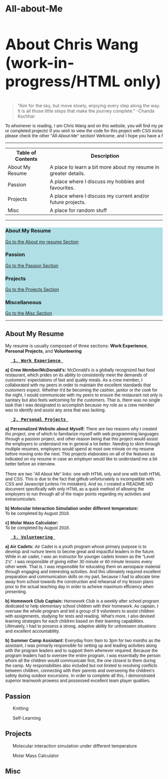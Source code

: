 # All-about-Me
<head>
<meta charset="UTF-8">
<meta name="description" content="Getting to know Chris Wang better">
<meta name="keywords" content="HTML, CSS, JavaScript, introduction, website">
<meta name="author" content="Chris Wang">
<meta http-equiv="refresh" content="30">
<meta name="viewport" content="width=device-width" initial="1.0">
</head>

<html>

<h2 style="font-size:48px;"> About Chris Wang (work-in-progress/HTML only)</h2>

<blockquote cite="https://www.brainyquote.com/quotes/chanda_kochhar_848186?src=t_aim">
"Aim for the sky, but move slowly, enjoying every step along the way. It is all those little steps that make the journey complete." -Chanda Kochhar
</blockquote>
    
<pre style="font-family:sans-serif;">
To whomever is reading, I am Chris Wang and on this website, you will find my personal work-in-progress 
or completed projects! If you wish to view the code for this project with CSS included,
please check the other "All-About-Me" section! Welcome, and I hope you have a fantastic time here!
</pre>
<hr>

<table style="width:100%">
<tr>
    <th>Table of Contents</th>
    <th>Description</th>
</tr>
<tr>
    <td> About My Resume</td>
    <td> A place to learn a bit more about my resume in greater details.</td>
</tr>
<tr> 
    <td>Passion</td>
    <td>A place where I discuss my hobbies and favourites.</td>
</tr>
<tr>
    <td> Projects</td>
    <td> A place where I discuss my current and/or future projects.</td>
</tr>
<tr>
    <td>Misc</td>
    <td> A place for random stuff</td>
</tr>
</table>

<hr>
<div style="background-color:powderblue;">
<h3>About My Resume</h3>
<p><a href="#MR">Go to the About my resume Section</a></p>
<h3>Passion</h3>
    <p><a href="#Passion">Go to the Passion Section</a></p>
<h3>Projects</h3>
    <p><a href="#Projects">Go to the Projects Section</a></p>
<h3>Miscellaneous</h3>
    <p><a href="#Misc">Go to the Misc Section</a></p>
    </div>
<!-- REMEMBER TO ADD MORE SECTIONS IF NEEDED-->
<hr>

<h2 id="MR">About My Resume</h2>
    <p> My resume is usually composed of three sections: <b>Work Experience</b>, <b>Personal Projects</b>, and <b>Volunteering</b></p>
        <pre font-size="14px"> <b> <u> 1. Work Experience </u> </b> </pre>
            <p style="font-family:sans-serif;""> <b> a) Crew Member/McDonald's: </b> McDonald's is a globally recognized fast food restaurant, which prides on its ability to consistently meet the demands of customers' expectations of fast and quality meals. As a crew member, I collaborated with my peers in order to maintain the excellent standards that customers expect. Whether it'd be becoming the cashier, janitor or the cook for the night, I would communicate with my peers to ensure the restaurant not only is sanitary but also feels welcoming for the customers. That is, there was no single task that I was designated to accomplish because my role as a crew member was to identify and assist any area that was lacking. </p>
        <pre font-size="14px"> <b> <u> 2. Personal Projects </u> </b> </pre>
            <p style="font-family:sans-serif;""> <b> a) Personalized Website about Myself: </b> There are two reasons why I created ths project, one of which to familiarize myself with web programming languages through a passion project, and other reason being that this project would assist the employers to understand me in general a lot better. Needing to skim through multiple resumes, employers would spend at most one minute on my resume before moving onto the next. This projects elaborates on all of the features as indicated on my resume in case an employer would like to understand me a bit better before an interview. 
                <br> 
                <br>
                There are two "All About Me" links: one with HTML only and one with both HTML and CSS. This is due to the fact that github unfortunately is incompatible with CSS and Javascript (unless I'm mistaken). And so, I created a README.MD document specifically with only HTML as a quick method of allowing the employers to run through all of the major points regarding my activities and extracurriculars.
        <p style="font-family:sans-serif;""> <b> b) Molecular Interaction Simulation under different temperature: </b> <br> To be completed by August 2018.
        <p style="font-family:sans-serif;""> <b> c) Molar Mass Calculator: </b> <br> To be completed by August 2018.
        <pre font-size="14px"> <b> <u> 3. Volunteering </u> </b> </pre>
            <p style="font-family:sans-serif;""> <b> a) Air Cadets: </b> Air Cadet is a youth program whose primary purpose is to develop and nurture teens to becme great and impactful leaders in the future. While in air cadet, I was an instructor for younger cadets known as the "Level 2's". I was responsible of giving either 30 minute or 60 minute lessons every other week. That is, I was responsible for educating them on aerospace material through engaging and interesting activities. And this ultimately required excellent preparation and communication skills on my part, because I had to allocate time away from school towards the construction and rehearsal of my lesson plans prior to the actual teaching day in order to acheive maximum efficiency when presenting.
        <p style="font-family:sans-serif;""> <b> b) Homework Club Captain: </b> Homework Club is a weekly after school program dedicated to help elementary school children with their homework. As captain, I oversaw the whole program and led a group of 9 volunteers to assist children with assignments, studying for tests and reading. What's more, I also devised learning strategies for each children based on their learning capabilities. Ultimately, I had to possess a strong, adaptive ability for unforeseen situations and excellent accountability.
        <p style="font-family:sans-serif;""> <b> b) Summer Camp Assistant: </b> Everyday from 9am to 3pm for two months as the assistant, I was primarily responsible for setting up and leading activities along with the program leaders and to support them whenever required. Because the program leaders had to oversee the entire program, I was essentially the person whom all the children would communicate first, the one closest to them during the camp. My responsibilities also included but not limited to resolving conflicts between children, connecting with their parents and overseeing the children's safety during outdoor excursions. In order to complete all this, I demonstrated superior teamwork prowess and possessed excellent team player qualities.
           
    
    
<h2 id="Passion">Passion</h2>
   <ol> <p>Knitting</p>
        <p>Self-Learning</p>
   </ol>

<h2 id="Projects">Projects</h2>
    <ol> <p>Molecular interaction simulation under different temperature </p>
         <p>Molar Mass Calculator</p>
    </ol>
<h2 id="Misc">Misc</h2>
 

</body>
</html>

